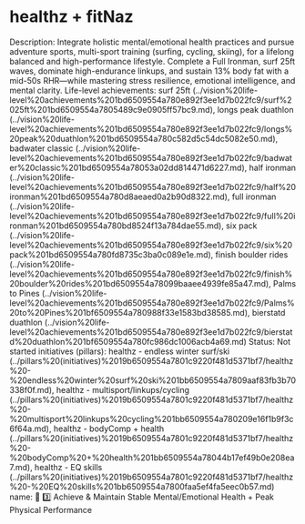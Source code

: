 # healthz + fitNaz

Description: Integrate holistic mental/emotional health practices and pursue adventure sports, multi-sport training (surfing, cycling, skiing), for a lifelong balanced and high-performance lifestyle. Complete a Full Ironman, surf 25ft waves, dominate high-endurance linkups, and sustain 13% body fat with a mid-50s RHR—while mastering stress resilience, emotional intelligence, and mental clarity. 
Life-level achievements: surf 25ft (../vision%20life-level%20achievements%201bd6509554a780e892f3ee1d7b022fc9/surf%2025ft%201bd6509554a7805489c9e0905ff57bc9.md), longs peak duathlon (../vision%20life-level%20achievements%201bd6509554a780e892f3ee1d7b022fc9/longs%20peak%20duathlon%201bd6509554a780c582d5c54dc5082e50.md), badwater classic (../vision%20life-level%20achievements%201bd6509554a780e892f3ee1d7b022fc9/badwater%20classic%201bd6509554a78053a02dd814471d6227.md), half ironman (../vision%20life-level%20achievements%201bd6509554a780e892f3ee1d7b022fc9/half%20ironman%201bd6509554a780d8aeaed0a2b90d8322.md), full ironman (../vision%20life-level%20achievements%201bd6509554a780e892f3ee1d7b022fc9/full%20ironman%201bd6509554a780bd8524f13a784dae55.md), six pack (../vision%20life-level%20achievements%201bd6509554a780e892f3ee1d7b022fc9/six%20pack%201bd6509554a780fd8735c3ba0c089e1e.md), finish boulder rides (../vision%20life-level%20achievements%201bd6509554a780e892f3ee1d7b022fc9/finish%20boulder%20rides%201bd6509554a78099baaee4939fe85a47.md), Palms to Pines (../vision%20life-level%20achievements%201bd6509554a780e892f3ee1d7b022fc9/Palms%20to%20Pines%201bf6509554a780988f33e1583bd38585.md), bierstatd duathlon (../vision%20life-level%20achievements%201bd6509554a780e892f3ee1d7b022fc9/bierstatd%20duathlon%201bf6509554a780fc986dc1006acb4a69.md)
Status: Not started
initiatives (pillars): healthz - endless winter surf/ski (../pillars%20(initiatives)%2019b6509554a7801c9220f481d5371bf7/healthz%20-%20endless%20winter%20surf%20ski%201bb6509554a7809aaf83fb3b70338f0f.md), healthz -  multisport/linkups/cycling (../pillars%20(initiatives)%2019b6509554a7801c9220f481d5371bf7/healthz%20-%20multisport%20linkups%20cycling%201bb6509554a780209e16f1b9f3c6f64a.md), healthz - bodyComp + health (../pillars%20(initiatives)%2019b6509554a7801c9220f481d5371bf7/healthz%20-%20bodyComp%20+%20health%201bb6509554a78044b17ef49b0e208ea7.md), healthz - EQ skills (../pillars%20(initiatives)%2019b6509554a7801c9220f481d5371bf7/healthz%20-%20EQ%20skills%201bb6509554a7800faa5ef4fa5eec0b57.md)
name: 💪 3️⃣ Achieve & Maintain Stable Mental/Emotional Health + Peak Physical Performance
